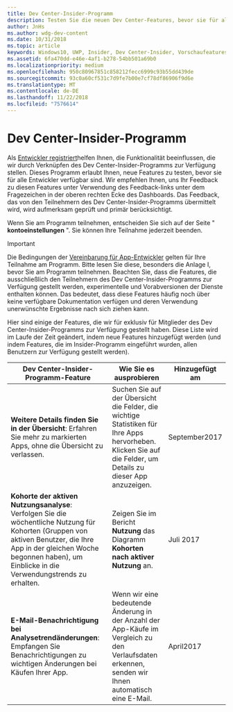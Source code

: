 ```yaml
---
title: Dev Center-Insider-Programm
description: Testen Sie die neuen Dev Center-Features, bevor sie für alle Entwickler verfügbar sind, und teilen Sie uns Ihre Meinung mit.
author: JnHs
ms.author: wdg-dev-content
ms.date: 10/31/2018
ms.topic: article
keywords: Windows10, UWP, Insider, Dev Center-Insider, Vorschaufeatures
ms.assetid: 6fa470dd-e46e-4af1-b278-54bb501a69b0
ms.localizationpriority: medium
ms.openlocfilehash: 950c80967851c858212fecc6999c93b55dd439de
ms.sourcegitcommit: 93c0a60cf531c7d9fe7b00e7cf78df86906f9d6e
ms.translationtype: MT
ms.contentlocale: de-DE
ms.lasthandoff: 11/22/2018
ms.locfileid: "7576614"
---
```

# <a name="dev-center-insider-program"></a>Dev Center-Insider-Programm

Als [Entwickler registriert](http://go.microsoft.com/fwlink/?LinkID=615100)helfen Ihnen, die Funktionalität beeinflussen, die wir durch Verknüpfen des Dev Center-Insider-Programms zur Verfügung stellen. Dieses Programm erlaubt Ihnen, neue Features zu testen, bevor sie für alle Entwickler verfügbar sind. Wir empfehlen Ihnen, uns Ihr Feedback zu diesen Features unter Verwendung des Feedback-links unter dem Fragezeichen in der oberen rechten Ecke des Dashboards. Das Feedback, das von den Teilnehmern des Dev Center-Insider-Programms übermittelt wird, wird aufmerksam geprüft und primär berücksichtigt.

Wenn Sie am Programm teilnehmen, entscheiden Sie sich auf der Seite " **kontoeinstellungen** ". Sie können Ihre Teilnahme jederzeit beenden.

> [!IMPORTANT]
> Die Bedingungen der [Vereinbarung für App-Entwickler](https://docs.microsoft.com/legal/windows/agreements/app-developer-agreement) gelten für Ihre Teilnahme am Programm. Bitte lesen Sie diese, besonders die Anlage I, bevor Sie am Programm teilnehmen. Beachten Sie, dass die Features, die ausschließlich den Teilnehmern des Dev Center-Insider-Programms zur Verfügung gestellt werden, experimentelle und Vorabversionen der Dienste enthalten können. Das bedeutet, dass diese Features häufig noch über keine verfügbare Dokumentation verfügen und deren Verwendung unerwünschte Ergebnisse nach sich ziehen kann.

Hier sind einige der Features, die wir für exklusiv für Mitglieder des Dev Center-Insider-Programms zur Verfügung gestellt haben. Diese Liste wird im Laufe der Zeit geändert, indem neue Features hinzugefügt werden (und indem Features, die im Insider-Programm eingeführt wurden, allen Benutzern zur Verfügung gestellt werden).

| Dev Center-Insider-Programm-Feature   | Wie Sie es ausprobieren | Hinzugefügt am |
|--------------------------------------|------------------------------------|------------|
|**Weitere Details finden Sie in der Übersicht**: Erfahren Sie mehr zu markierten Apps, ohne die Übersicht zu verlassen. | Suchen Sie auf der Übersicht die Felder, die wichtige Statistiken für Ihre Apps hervorheben. Klicken Sie auf die Felder, um Details zu dieser App anzuzeigen. | September2017 |
|**Kohorte der aktiven Nutzungsanalyse**: Verfolgen Sie die wöchentliche Nutzung für Kohorten (Gruppen von aktiven Benutzer, die Ihre App in der gleichen Woche begonnen haben), um Einblicke in die Verwendungstrends zu erhalten.  | Zeigen Sie im Bericht **Nutzung** das Diagramm **Kohorten nach aktiver Nutzung** an.  |Juli 2017|
|**E-Mail-Benachrichtigung bei Analysetrendänderungen**: Empfangen Sie Benachrichtigungen zu wichtigen Änderungen bei Käufen Ihrer App. | Wenn wir eine bedeutende Änderung in der Anzahl der App-Käufe im Vergleich zu den Verlaufsdaten erkennen, senden wir Ihnen automatisch eine E-Mail. |April2017|


